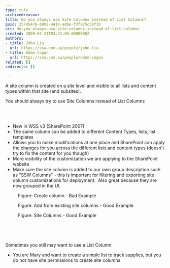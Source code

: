 ```yaml
---
type: rule
archivedreason: 
title: Do you always use Site Columns instead of List Columns?
guid: 25745476-6892-4414-a8be-f3fa25c30f19
uri: do-you-always-use-site-columns-instead-of-list-columns
created: 2009-04-21T03:22:00.0000000Z
authors:
- title: John Liu
  url: https://ssw.com.au/people/john-liu
- title: Adam Cogan
  url: https://ssw.com.au/people/adam-cogan
related: []
redirects: []

---
```




  <p>A site column is created on a site level and visible to all lists and content types within that site (and subsites). </p>
<p>You should always try to use Site Columns instead of List Columns</p>

<br><excerpt class='endintro'></excerpt><br>

  <ul>
    <li>New in WSS v3 (SharePoint 2007) </li>
    <li>The same column can be added to different Content Types, lists, list templates </li>
    <li>Allows you to make modifications at one place and SharePoint can apply the changes for you across the different lists and content types (doesn't try to fix the content for you though) </li>
    <li>More visibility of the customization we are applying to the SharePoint website </li>
    <li>Make sure the site column is added to our own group description such as &quot;SSW Columns&quot; - this is important for filtering and exporting site column customizations for deployment.&#160; Also great because they are now grouped in the UI.</li>
</ul>
<dl class="badImage">
    <dt><img alt="" src="/Standards/SoftwareDevelopment/RulesToBetterSharePoint/PublishingImages/ListColumn.png" /> </dt>
    <dd>Figure&#58; Create column - Bad Example </dd>
</dl>
<dl class="goodImage">
    <dt><img alt="" src="/Standards/SoftwareDevelopment/RulesToBetterSharePoint/PublishingImages/SiteColumn.png" /> </dt>
    <dd>Figure&#58; Add from existing site columns - Good Example </dd>
</dl>
<dl class="goodImage">
    <dt><img alt="" src="/Standards/SoftwareDevelopment/RulesToBetterSharePoint/PublishingImages/SSWColumns_small.jpg" /> </dt>
    <dd>Figure&#58; Site Columns - Good Example </dd>
</dl>
<p>&#160;</p>
<p>&#160;</p>
<p>Sometimes you still may want to use a List Column.</p>
<ul>
    <li>You are Mary and want to create a simple list to track supplies, but you do not have site permissions to create site columns</li>
</ul>



